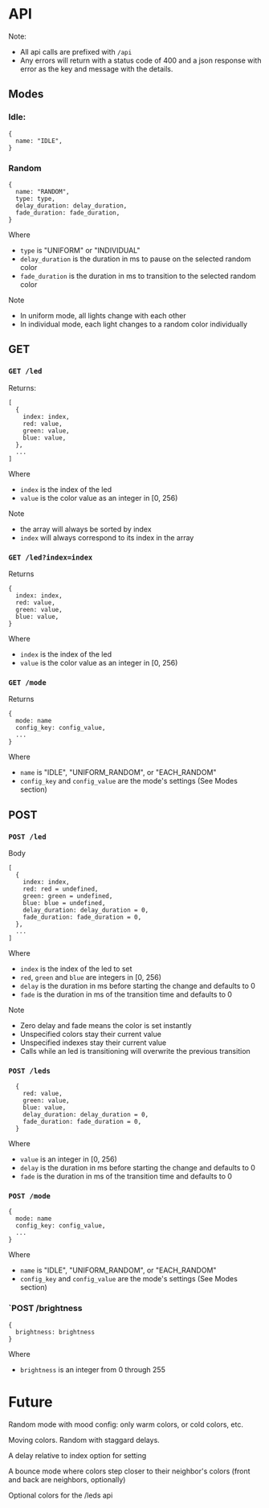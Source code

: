 # API

Note:
* All api calls are prefixed with `/api`
* Any errors will return with a status code of 400 and a json response with
  error as the key and message with the details.

## Modes

### Idle:

```
{
  name: "IDLE",
}
```

### Random

```
{
  name: "RANDOM",
  type: type,
  delay_duration: delay_duration,
  fade_duration: fade_duration,
}
```

Where
* `type` is "UNIFORM" or "INDIVIDUAL"
* `delay_duration` is the duration in ms to pause on the selected random color
* `fade_duration` is the duration in ms to transition to the selected random color

Note
* In uniform mode, all lights change with each other
* In individual mode, each light changes to a random color individually

## GET

### `GET /led`

Returns:
```
[
  {
    index: index,
    red: value,
    green: value,
    blue: value,
  },
  ...
]
```

Where
* `index` is the index of the led
* `value` is the color value as an integer in [0, 256)

Note
* the array will always be sorted by index
* `index` will always correspond to its index in the array

### `GET /led?index=index`

Returns
```
{
  index: index,
  red: value,
  green: value,
  blue: value,
}
```

Where
* `index` is the index of the led
* `value` is the color value as an integer in [0, 256)

### `GET /mode`

Returns
```
{
  mode: name
  config_key: config_value,
  ...
}
```

Where
* `name` is "IDLE", "UNIFORM_RANDOM", or "EACH_RANDOM"
* `config_key` and `config_value` are the mode's settings (See Modes section)

## POST

### `POST /led`

Body
```
[
  {
    index: index,
    red: red = undefined,
    green: green = undefined,
    blue: blue = undefined,
    delay_duration: delay_duration = 0,
    fade_duration: fade_duration = 0,
  },
  ...
]
```

Where
* `index` is the index of the led to set
* `red`, `green` and `blue` are integers in [0, 256)
* `delay` is the duration in ms before starting the change and defaults to 0
* `fade` is the duration in ms of the transition time and defaults to 0

Note
* Zero delay and fade means the color is set instantly
* Unspecified colors stay their current value
* Unspecified indexes stay their current value
* Calls while an led is transitioning will overwrite the previous transition

### `POST /leds`

```
  {
    red: value,
    green: value,
    blue: value,
    delay_duration: delay_duration = 0,
    fade_duration: fade_duration = 0,
  }
```

Where
* `value` is an integer in [0, 256)
* `delay` is the duration in ms before starting the change and defaults to 0
* `fade` is the duration in ms of the transition time and defaults to 0

### `POST /mode`

```
{
  mode: name
  config_key: config_value,
  ...
}
```

Where
* `name` is "IDLE", "UNIFORM_RANDOM", or "EACH_RANDOM"
* `config_key` and `config_value` are the mode's settings (See Modes section)

### `POST /brightness

```
{
  brightness: brightness
}
```

Where
* `brightness` is an integer from 0 through 255

# Future

Random mode with mood config: only warm colors, or cold colors, etc.

Moving colors. Random with staggard delays.

A delay relative to index option for setting

A bounce mode where colors step closer to their neighbor's colors (front and
back are neighbors, optionally)

Optional colors for the /leds api

